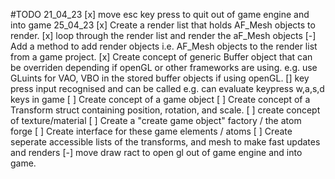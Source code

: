 #TODO
21_04_23
[x] move esc key press to quit out of game engine and into game
25_04_23
[x] Create a render list that holds AF_Mesh objects to render.
[x] loop through the render list and render the aF_Mesh objects
[-] Add a method to add render objects i.e. AF_Mesh objects to the render list from a game project.
[x] Create concept of generic Buffer object that can be overriden depending if openGL or other frameworks are using. e.g. use GLuints for VAO, VBO in the stored buffer objects if using openGL.
[] key press input recognised and can be called e.g. can evaluate keypress w,a,s,d keys in game
[ ] Create concept of a game object
[ ] Create concept of a Transform struct containing position, rotation, and scale.
[ ] create concept of texture/material
[ ] Create a "create game object" factory / the atom forge
[ ] Create interface for these game elements / atoms
[ ] Create seperate accessible lists of the transforms, and mesh to make fast updates and renders
[-] move draw ract to open gl out of game engine and into game.